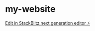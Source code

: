 # my-website

[Edit in StackBlitz next generation editor ⚡️](https://stackblitz.com/~/github.com/Rifattoran/my-website)